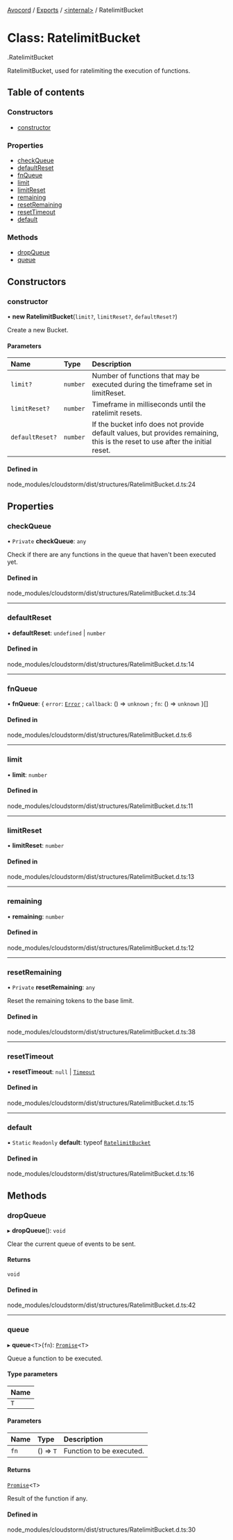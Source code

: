 [Avocord](../README.md) / [Exports](../modules.md) / [<internal\>](../modules/internal_.md) / RatelimitBucket

# Class: RatelimitBucket

[<internal>](../modules/internal_.md).RatelimitBucket

RatelimitBucket, used for ratelimiting the execution of functions.

## Table of contents

### Constructors

- [constructor](internal_.RatelimitBucket.md#constructor)

### Properties

- [checkQueue](internal_.RatelimitBucket.md#checkqueue)
- [defaultReset](internal_.RatelimitBucket.md#defaultreset)
- [fnQueue](internal_.RatelimitBucket.md#fnqueue)
- [limit](internal_.RatelimitBucket.md#limit)
- [limitReset](internal_.RatelimitBucket.md#limitreset)
- [remaining](internal_.RatelimitBucket.md#remaining)
- [resetRemaining](internal_.RatelimitBucket.md#resetremaining)
- [resetTimeout](internal_.RatelimitBucket.md#resettimeout)
- [default](internal_.RatelimitBucket.md#default)

### Methods

- [dropQueue](internal_.RatelimitBucket.md#dropqueue)
- [queue](internal_.RatelimitBucket.md#queue)

## Constructors

### constructor

• **new RatelimitBucket**(`limit?`, `limitReset?`, `defaultReset?`)

Create a new Bucket.

#### Parameters

| Name | Type | Description |
| :------ | :------ | :------ |
| `limit?` | `number` | Number of functions that may be executed during the timeframe set in limitReset. |
| `limitReset?` | `number` | Timeframe in milliseconds until the ratelimit resets. |
| `defaultReset?` | `number` | If the bucket info does not provide default values, but provides remaining, this is the reset to use after the initial reset. |

#### Defined in

node_modules/cloudstorm/dist/structures/RatelimitBucket.d.ts:24

## Properties

### checkQueue

• `Private` **checkQueue**: `any`

Check if there are any functions in the queue that haven't been executed yet.

#### Defined in

node_modules/cloudstorm/dist/structures/RatelimitBucket.d.ts:34

___

### defaultReset

• **defaultReset**: `undefined` \| `number`

#### Defined in

node_modules/cloudstorm/dist/structures/RatelimitBucket.d.ts:14

___

### fnQueue

• **fnQueue**: { `error`: [`Error`]( https://developer.mozilla.org/en-US/docs/Web/JavaScript/Reference/Global_Objects/Error ) ; `callback`: () => `unknown` ; `fn`: () => `unknown`  }[]

#### Defined in

node_modules/cloudstorm/dist/structures/RatelimitBucket.d.ts:6

___

### limit

• **limit**: `number`

#### Defined in

node_modules/cloudstorm/dist/structures/RatelimitBucket.d.ts:11

___

### limitReset

• **limitReset**: `number`

#### Defined in

node_modules/cloudstorm/dist/structures/RatelimitBucket.d.ts:13

___

### remaining

• **remaining**: `number`

#### Defined in

node_modules/cloudstorm/dist/structures/RatelimitBucket.d.ts:12

___

### resetRemaining

• `Private` **resetRemaining**: `any`

Reset the remaining tokens to the base limit.

#### Defined in

node_modules/cloudstorm/dist/structures/RatelimitBucket.d.ts:38

___

### resetTimeout

• **resetTimeout**: ``null`` \| [`Timeout`](internal_.Timeout.md)

#### Defined in

node_modules/cloudstorm/dist/structures/RatelimitBucket.d.ts:15

___

### default

▪ `Static` `Readonly` **default**: typeof [`RatelimitBucket`](internal_.RatelimitBucket.md)

#### Defined in

node_modules/cloudstorm/dist/structures/RatelimitBucket.d.ts:16

## Methods

### dropQueue

▸ **dropQueue**(): `void`

Clear the current queue of events to be sent.

#### Returns

`void`

#### Defined in

node_modules/cloudstorm/dist/structures/RatelimitBucket.d.ts:42

___

### queue

▸ **queue**<`T`\>(`fn`): [`Promise`]( https://developer.mozilla.org/en-US/docs/Web/JavaScript/Reference/Global_Objects/Promise )<`T`\>

Queue a function to be executed.

#### Type parameters

| Name |
| :------ |
| `T` |

#### Parameters

| Name | Type | Description |
| :------ | :------ | :------ |
| `fn` | () => `T` | Function to be executed. |

#### Returns

[`Promise`]( https://developer.mozilla.org/en-US/docs/Web/JavaScript/Reference/Global_Objects/Promise )<`T`\>

Result of the function if any.

#### Defined in

node_modules/cloudstorm/dist/structures/RatelimitBucket.d.ts:30
